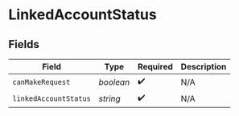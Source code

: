# LinkedAccountStatus


## Fields

| Field                 | Type                  | Required              | Description           |
| --------------------- | --------------------- | --------------------- | --------------------- |
| `canMakeRequest`      | *boolean*             | :heavy_check_mark:    | N/A                   |
| `linkedAccountStatus` | *string*              | :heavy_check_mark:    | N/A                   |